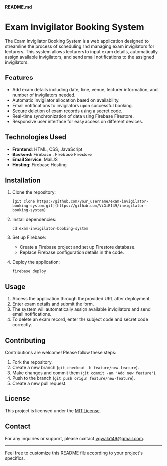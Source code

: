 **README.md**

# Exam Invigilator Booking System

The Exam Invigilator Booking System is a web application designed to streamline the process of scheduling and managing exam invigilators for lecturers. This system allows lecturers to input exam details, automatically assign available invigilators, and send email notifications to the assigned invigilators.

## Features

- Add exam details including date, time, venue, lecturer information, and number of invigilators needed.
- Automatic invigilator allocation based on availability.
- Email notifications to invigilators upon successful booking.
- Secure deletion of exam records using a secret code.
- Real-time synchronization of data using Firebase Firestore.
- Responsive user interface for easy access on different devices.

## Technologies Used

- **Frontend**: HTML, CSS, JavaScript 
- **Backend**: Firebase , Firebase Firestore
- **Email Service**: MailJS
- **Hosting**: Firebase Hosting

## Installation

1. Clone the repository:
   ```
   [git clone https://github.com/your_username/exam-invigilator-booking-system.git](https://github.com/ViGiE149/invigilator-booking-system)
   ```

2. Install dependencies:
   ```
   cd exam-invigilator-booking-system
   ```

3. Set up Firebase:
   - Create a Firebase project and set up Firestore database.
   - Replace Firebase configuration details in the code.

4. Deploy the application:
   ```
   firebase deploy
   ```

## Usage

1. Access the application through the provided URL after deployment.
2. Enter exam details and submit the form.
3. The system will automatically assign available invigilators and send email notifications.
4. To delete an exam record, enter the subject code and secret code correctly.

## Contributing

Contributions are welcome! Please follow these steps:

1. Fork the repository.
2. Create a new branch (`git checkout -b feature/new-feature`).
3. Make changes and commit them (`git commit -am 'Add new feature'`).
4. Push to the branch (`git push origin feature/new-feature`).
5. Create a new pull request.

## License

This project is licensed under the [MIT License](https://opensource.org/licenses/MIT).

## Contact

For any inquiries or support, please contact [vgwala149@gmail.com](mailto:vgwala149@gmail.com).

---

Feel free to customize this README file according to your project's specifics.
